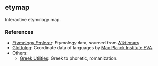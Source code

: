 ## etymap

Interactive etymology map.

### References

- [Etymology Explorer](https://etymologyexplorer.com/): Etymology data, sourced from [Wiktionary](https://www.wiktionary.org/).
- [Glottolog](https://glottolog.org/): Coordinate data of languages by [Max Planck Institute EVA](https://www.eva.mpg.de/).
- Others:
  - [Greek Utilities](https://github.com/vbarzokas/greek-utils): Greek to phonetic, romanization.
